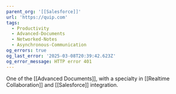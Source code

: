```yaml
---
parent_org: '[[Salesforce]]'
url: 'https://quip.com'
tags:
  - Productivity
  - Advanced-Documents
  - Networked-Notes
  - Asynchronous-Communication
og_errors: true
og_last_error: '2025-03-08T20:39:42.623Z'
og_error_message: HTTP error 401
---
```



One of the [[Advanced Documents]], with a specialty in [[Realtime Collaboration]] and [[Salesforce]] integration.  

